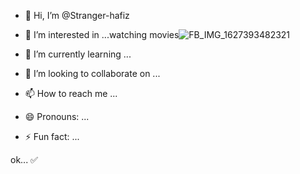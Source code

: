 - 👋 Hi, I’m @Stranger-hafiz
- 👀 I’m interested in ...watching movies![FB_IMG_1627393482321](https://github.com/Stranger-hafiz/Stranger-hafiz/assets/166334378/fc7cc884-a0e9-4768-abe4-74ed4ca3d6ad)

- 🌱 I’m currently learning ...
- 💞️ I’m looking to collaborate on ...
- 📫 How to reach me ...
- 😄 Pronouns: ...
- ⚡ Fun fact: ...

<!---
Stranger-hafiz/Stranger-hafiz is a ✨ special ✨ repository because its `README.md` (this file) appears on your GitHub profile.
You can click the Preview link to take a look at your changes.
--->
ok... ✅
